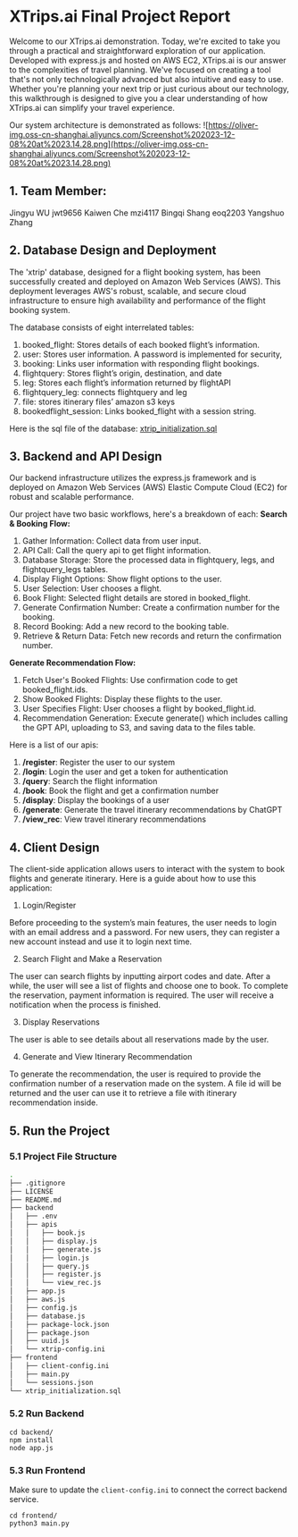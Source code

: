 # XTrips.ai Final Project Report

Welcome to our XTrips.ai demonstration. Today, we're excited to take you through a practical and straightforward exploration of our application. Developed with express.js and hosted on AWS EC2, XTrips.ai is our answer to the complexities of travel planning. We've focused on creating a tool that's not only technologically advanced but also intuitive and easy to use. Whether you're planning your next trip or just curious about our technology, this walkthrough is designed to give you a clear understanding of how XTrips.ai can simplify your travel experience.

Our system architecture is demonstrated as follows:
![https://oliver-img.oss-cn-shanghai.aliyuncs.com/Screenshot%202023-12-08%20at%2023.14.28.png](https://oliver-img.oss-cn-shanghai.aliyuncs.com/Screenshot%202023-12-08%20at%2023.14.28.png)

## 1. Team Member:
Jingyu WU  jwt9656
Kaiwen Che mzi4117
Bingqi Shang eoq2203
Yangshuo Zhang

## 2. Database Design and Deployment
The 'xtrip' database, designed for a flight booking system, has been successfully created and deployed on Amazon Web Services (AWS). This deployment leverages AWS's robust, scalable, and secure cloud infrastructure to ensure high availability and performance of the flight booking system.

The database consists of eight interrelated tables:

1.	booked_flight: Stores details of each booked flight’s information.
2.	user: Stores user information. A password is implemented for security,
3.	booking: Links user information with responding flight bookings.
4.	flightquery: Stores flight’s origin, destination, and date
5.	leg: Stores each flight’s information returned by flightAPI
6.	flightquery_leg: connects flightquery and leg
7.	file: stores itinerary files’ amazon s3 keys
8.	bookedflight_session: Links booked_flight with a session string.

Here is the sql file of the database: [xtrip_initialization.sql](xtrip_initialization.sql)

## 3. Backend and API Design
Our backend infrastructure utilizes the express.js framework and is deployed on Amazon Web Services (AWS) Elastic Compute Cloud (EC2) for robust and scalable performance.

Our project have two basic workflows, here's a breakdown of each:
**Search & Booking Flow:**
1. Gather Information: Collect data from user input.
2. API Call: Call the query api to get flight information.
3. Database Storage: Store the processed data in flightquery, legs, and flightquery_legs tables.
4. Display Flight Options: Show flight options to the user.
5. User Selection: User chooses a flight.
6. Book Flight: Selected flight details are stored in booked_flight.
7. Generate Confirmation Number: Create a confirmation number for the booking.
8. Record Booking: Add a new record to the booking table.
9. Retrieve & Return Data: Fetch new records and return the confirmation number.

**Generate Recommendation Flow:**

1. Fetch User's Booked Flights: Use confirmation code to get booked_flight.ids.
2. Show Booked Flights: Display these flights to the user.
3. User Specifies Flight: User chooses a flight by booked_flight.id.
4. Recommendation Generation: Execute generate() which includes calling the GPT API, uploading to S3, and saving data to the files table.

Here is a list of our apis:
1. **/register**: Register the user to our system
2. **/login**: Login the user and get a token for authentication
3. **/query**: Search the flight information
4. **/book**: Book the flight and get a confirmation number
5. **/display**: Display the bookings of a user
6. **/generate**: Generate the travel itinerary recommendations by ChatGPT
7. **/view_rec**: View travel itinerary recommendations


## 4. Client Design
The client-side application allows users to interact with the system to book flights and generate itinerary. Here is a guide about how to use this application:
1. Login/Register

Before proceeding to the system’s main features, the user needs to login with an email address and a password. For new users, they can register a new account instead and use it to login next time.

2. Search Flight and Make a Reservation

The user can search flights by inputting airport codes and date. After a while, the user will see a list of flights and choose one to book. To complete the reservation, payment information is required. The user will receive a notification when the process is finished.

3. Display Reservations

The user is able to see details about all reservations made by the user. 

4. Generate and View Itinerary Recommendation

To generate the recommendation, the user is required to provide the confirmation number of a reservation made on the system. A file id will be returned and the user can use it to retrieve a file with itinerary recommendation inside.

## 5. Run the Project
### 5.1 Project File Structure

```bash
.
├── .gitignore
├── LICENSE
├── README.md
├── backend
│   ├── .env
│   ├── apis
│   │   ├── book.js
│   │   ├── display.js
│   │   ├── generate.js
│   │   ├── login.js
│   │   ├── query.js
│   │   ├── register.js
│   │   └── view_rec.js
│   ├── app.js
│   ├── aws.js
│   ├── config.js
│   ├── database.js
│   ├── package-lock.json
│   ├── package.json
│   ├── uuid.js
│   └── xtrip-config.ini
├── frontend
│   ├── client-config.ini
│   ├── main.py
│   └── sessions.json
└── xtrip_initialization.sql

```
### 5.2 Run Backend

```shell
cd backend/
npm install
node app.js
```

### 5.3 Run Frontend
Make sure to update the `client-config.ini` to connect the correct backend service.
```shell
cd frontend/
python3 main.py
```




